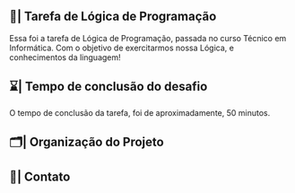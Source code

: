 ## 📑| Tarefa de Lógica de Programação

  Essa foi a tarefa de Lógica de Programação, passada no curso Técnico em Informática. Com o objetivo de exercitarmos nossa Lógica, e conhecimentos da linguagem!
  
## ⌛| Tempo de conclusão do desafio
 
  O tempo de conclusão da tarefa, foi de aproximadamente, 50 minutos. 
  
## 🗂️| Organização do Projeto
         
                                                         
                                     
                           
## 📱| Contato         
    
     
    
      
  
   


 


 





